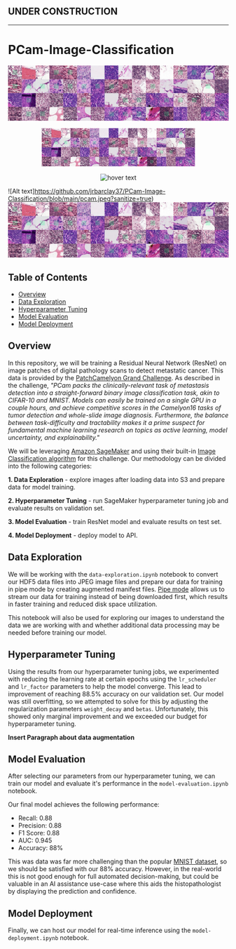 ## UNDER CONSTRUCTION
__________________________________________________________________

# PCam-Image-Classification

![pcam](https://github.com/jrbarclay37/PCam-Image-Classification/blob/main/pcam.jpeg?raw=true)

<p align="center">
  <img src="https://github.com/jrbarclay37/PCam-Image-Classification/blob/main/pcam.jpeg?raw=true" width="350" title="hover text">
</p>

<p align="center">
  <img src="./main/pcam.jpeg?raw=true" width="350" title="hover text">
</p>

![Alt text]https://github.com/jrbarclay37/PCam-Image-Classification/blob/main/pcam.jpeg?sanitize=true)
<img src="https://github.com/jrbarclay37/PCam-Image-Classification/blob/main/pcam.jpeg?sanitize=true">

## Table of Contents

- [Overview](#overview)
- [Data Exploration](#data-exploration)
- [Hyperparameter Tuning](#hyperparameter-tuning)
- [Model Evaluation](#model-evaluation)
- [Model Deployment](#model-deployment)

## Overview

In this repository, we will be training a Residual Neural Network (ResNet) on image patches of digital pathology scans to detect metastatic cancer. This data is provided by the [PatchCamelyon Grand Challenge](https://patchcamelyon.grand-challenge.org/). As described in the challenge, *"PCam packs the clinically-relevant task of metastasis detection into a straight-forward binary image classification task, akin to CIFAR-10 and MNIST. Models can easily be trained on a single GPU in a couple hours, and achieve competitive scores in the Camelyon16 tasks of tumor detection and whole-slide image diagnosis. Furthermore, the balance between task-difficulty and tractability makes it a prime suspect for fundamental machine learning research on topics as active learning, model uncertainty, and explainability."*

We will be leveraging [Amazon SageMaker](https://aws.amazon.com/sagemaker/) and using their built-in [Image Classification algorithm](https://docs.aws.amazon.com/sagemaker/latest/dg/image-classification.html) for this challenge. Our methodology can be divided into the following categories:

**1. Data Exploration** - explore images after loading data into S3 and prepare data for model training.

**2. Hyperparameter Tuning** - run SageMaker hyperparameter tuning job and evaluate results on validation set.

**3. Model Evaluation** - train ResNet model and evaluate results on test set.

**4. Model Deployment** - deploy model to API.

## Data Exploration

We will be working with the `data-exploration.ipynb` notebook to convert our HDF5 data files into JPEG image files and prepare our data for training in pipe mode by creating augmented manifest files. [Pipe mode](https://aws.amazon.com/blogs/machine-learning/using-pipe-input-mode-for-amazon-sagemaker-algorithms/) allows us to stream our data for training instead of being downloaded first, which results in faster training and reduced disk space utilization.

This notebook will also be used for exploring our images to understand the data we are working with and whether additional data processing may be needed before training our model.


## Hyperparameter Tuning



Using the results from our hyperparameter tuning jobs, we experimented with reducing the learning rate at certain epochs using the `lr_scheduler` and `lr_factor` parameters to help the model converge. This lead to improvement of reaching 88.5% accuracy on our validation set. Our model was still overfitting, so we attempted to solve for this by adjusting the regularization parameters `weight_decay` and `betas`. Unfortunately, this showed only marginal improvement and we exceeded our budget for hyperparameter tuning.

**Insert Paragraph about data augmentation**


## Model Evaluation

After selecting our parameters from our hyperparameter tuning, we can train our model and evaluate it's performance in the `model-evaluation.ipynb` notebook.

Our final model achieves the following performance:
- Recall: 0.88
- Precision: 0.88
- F1 Score: 0.88
- AUC: 0.945
- Accuracy: 88%

This was data was far more challenging than the popular [MNIST dataset](https://www.tensorflow.org/datasets/catalog/mnist), so we should be satisfied with our 88% accuracy. However, in the real-world this is not good enough for full automated decision-making, but could be valuable in an AI assistance use-case where this aids the histopathologist by displaying the prediction and confidence.

## Model Deployment

Finally, we can host our model for real-time inference using the `model-deployment.ipynb` notebook.
